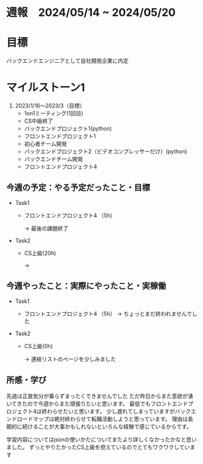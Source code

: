 
# 週報　2024/05/14 ~ 2024/05/20

# 目標
バックエンドエンジニアとして自社開発企業に内定

# マイルストーン1

1. 2023/1/16〜2023/3（目標）
   - 1on1ミーティング(1回目)
   - CS中級終了
   - バックエンドプロジェクト1(python)
   - フロントエンドプロジェクト1
   - 初心者チーム開発
   - バックエンドプロジェクト2（ビデオコンプレッサーだけ）(python)
   - バックエンドチーム開発
   - フロントエンドプロジェクト4


## 今週の予定：やる予定だったこと・目標
- Task1
    - フロントエンドプロジェクト4 （5h）
        
        → 最後の課題終了

- Task2
    -  CS上級(20h)
        
        → 



## 今週やったこと：実際にやったこと・実稼働
- Task1
    - フロントエンドプロジェクト4 （5h） 
        → ちょっとまだ終われませんでした
    
- Task2
    -  CS上級(0h)

        → 連結リストのページを少しみました

    
## 所感・学び
先週は正直気分が乗らずまったくできませんでした
ただ昨日からまた意欲が湧いてきたので今週からまた頑張りたいと思います。
最低でもフロントエンドプロジェクト4は終わらせたいと思います。
少し遅れてしまっていますがバックエンドロードマップは絶対終わらせて転職活動しようと思っています。
理由は長期的に続けることが大事かもしれないといろんな経験で感じているからです。



学習内容についてはjsonの使いかたについてまたより詳しくなかったかなと思いました。
ずっとやりたかったCS上級を控えているのでとてもワクワクしています



